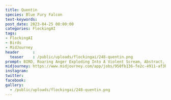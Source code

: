 ```yaml
---
title: Quentin
species: Blue Fury Falcon
text-keywords: 
post_date: 2023-04-25 00:00:00
categories: FlockingAI
tags:
- FlockingAI
- Birds
- MidJourney 
header      :
  teaser    : /public/uploads/flockingai/248-quentin.png
prompt: BIRD, Roaring Anger Exploding Into A Violent Scream, Abstract, artistic creative
midjourney: https://www.midjourney.com/app/jobs/950fb136-fe2c-4911-af3b-a361f52ea0e7
instagram: 
twitter: 
facebook: 
gallery: 
  - /public/uploads/flockingai/248-quentin.png
---
```


